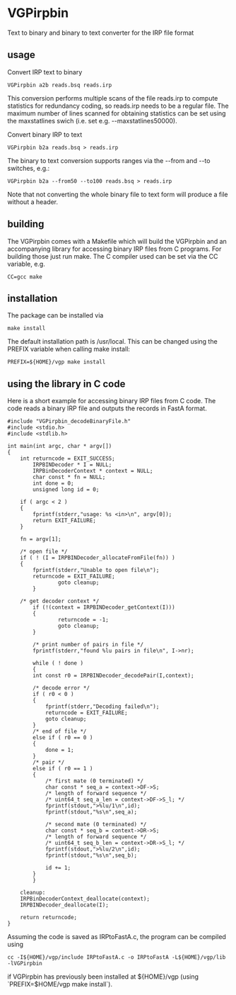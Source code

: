 # VGPirpbin
Text to binary and binary to text converter for the IRP file format

## usage

Convert IRP text to binary

```
VGPirpbin a2b reads.bsq reads.irp
```

This conversion performs multiple scans of the file reads.irp to compute
statistics for redundancy coding, so reads.irp needs to be a regular file.
The maximum number of lines scanned for obtaining statistics can be set
using the maxstatlines swich (i.e. set e.g. --maxstatlines50000).

Convert binary IRP to text

```
VGPirpbin b2a reads.bsq > reads.irp
```

The binary to text conversion supports ranges via the --from and --to
switches, e.g.:

```
VGPirpbin b2a --from50 --to100 reads.bsq > reads.irp
```

Note that not converting the whole binary file to text form will produce a
file without a header.

## building

The VGPirpbin comes with a Makefile which will build the VGPirpbin and an
accompanying library for accessing binary IRP files from C programs. For
building those just run make. The C compiler used can be set via the CC
variable, e.g.

```
CC=gcc make
```

## installation

The package can be installed via

```
make install
```

The default installation path is /usr/local. This can be changed using the
PREFIX variable when calling make install:

```
PREFIX=${HOME}/vgp make install
```

## using the library in C code

Here is a short example for accessing binary IRP files from C code. The code
reads a binary IRP file and outputs the records in FastA format.

```
#include "VGPirpbin_decodeBinaryFile.h"
#include <stdio.h>
#include <stdlib.h>

int main(int argc, char * argv[])
{
	int returncode = EXIT_SUCCESS;
        IRPBINDecoder * I = NULL;
        IRPBinDecoderContext * context = NULL;
        char const * fn = NULL;
        int done = 0;
        unsigned long id = 0;

	if ( argc < 2 )
	{
		fprintf(stderr,"usage: %s <in>\n", argv[0]);
		return EXIT_FAILURE;
	}
	
	fn = argv[1];

	/* open file */
	if ( ! (I = IRPBINDecoder_allocateFromFile(fn)) )
	{
		fprintf(stderr,"Unable to open file\n");
		returncode = EXIT_FAILURE;
                goto cleanup;
        }

	/* get decoder context */
        if (!(context = IRPBINDecoder_getContext(I)))
        {
                returncode = -1;
                goto cleanup;
        }
        
        /* print number of pairs in file */
        fprintf(stderr,"found %lu pairs in file\n", I->nr);
        
        while ( ! done )
        {
		int const r0 = IRPBINDecoder_decodePair(I,context);
        
		/* decode error */
		if ( r0 < 0 )
		{
			fprintf(stderr,"Decoding failed\n");
			returncode = EXIT_FAILURE;
			goto cleanup;
		}
		/* end of file */
		else if ( r0 == 0 )
		{
			done = 1;
		}
		/* pair */
		else if ( r0 == 1 )
		{
			/* first mate (0 terminated) */
			char const * seq_a = context->DF->S;
			/* length of forward sequence */
			/* uint64_t seq_a_len = context->DF->S_l; */
			fprintf(stdout,">%lu/1\n",id);
			fprintf(stdout,"%s\n",seq_a);

			/* second mate (0 terminated) */
			char const * seq_b = context->DR->S;
			/* length of forward sequence */
			/* uint64_t seq_b_len = context->DR->S_l; */
			fprintf(stdout,">%lu/2\n",id);
			fprintf(stdout,"%s\n",seq_b);
			
			id += 1;
		}
        }

	cleanup:
	IRPBinDecoderContext_deallocate(context);
	IRPBINDecoder_deallocate(I);

	return returncode;
}
```

Assuming the code is saved as IRPtoFastA.c, the program can be compiled
using

```
cc -I${HOME}/vgp/include IRPtoFastA.c -o IRPtoFastA -L${HOME}/vgp/lib -lVGPirpbin
```

if VGPirpbin has previously been installed at ${HOME}/vgp (using
`PREFIX=$HOME/vgp make install`).
